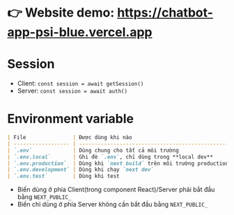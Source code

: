 # 👉 Website demo: <https://chatbot-app-psi-blue.vercel.app>

# Session

- Client: `const session = await getSession()`
- Server: `const session = await auth()`

# Environment variable

```md
| File               | Được dùng khi nào                                | Ghi đè lẫn nhau   |
| ------------------ | ------------------------------------------------ | ---------------   |
| `.env`             | Dùng chung cho tất cả môi trường                 | Cơ bản            |
| `.env.local`       | Ghi đè `.env`, chỉ dùng trong **local dev**      | ✅ Ghi đè         |
| `.env.production`  | Dùng khi `next build` trên môi trường production | ✅ Ghi đè `.env`  |
| `.env.development` | Dùng khi chạy `next dev`                         | ✅ Ghi đè `.env`  |
| `.env.test`        | Dùng khi test                                    | ✅ Ghi đè `.env`  |
```

- Biến dùng ở phía Client(trong component React)/Server phải bắt đầu bằng `NEXT_PUBLIC_`
- Biến chỉ dùng ở phía Server không cần bắt đầu bằng `NEXT_PUBLIC_`
